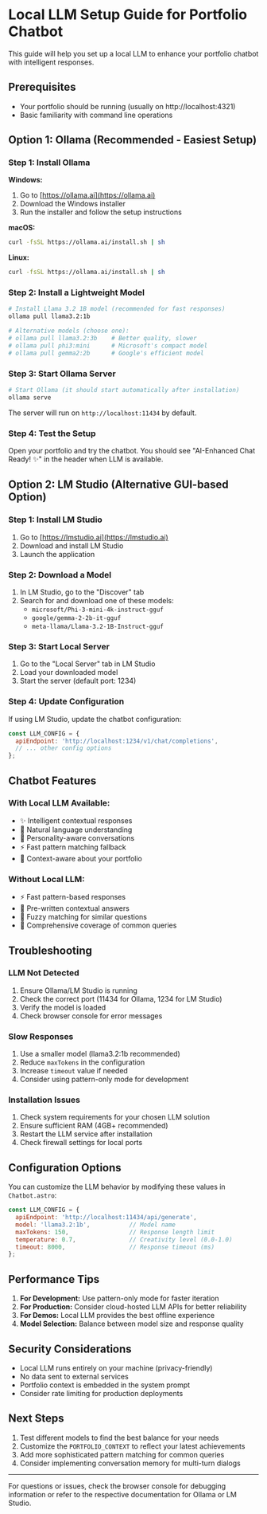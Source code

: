 # Local LLM Setup Guide for Portfolio Chatbot

This guide will help you set up a local LLM to enhance your portfolio chatbot with intelligent responses.

## Prerequisites

- Your portfolio should be running (usually on http://localhost:4321)
- Basic familiarity with command line operations

## Option 1: Ollama (Recommended - Easiest Setup)

### Step 1: Install Ollama

**Windows:**
1. Go to [https://ollama.ai](https://ollama.ai)
2. Download the Windows installer
3. Run the installer and follow the setup instructions

**macOS:**
```bash
curl -fsSL https://ollama.ai/install.sh | sh
```

**Linux:**
```bash
curl -fsSL https://ollama.ai/install.sh | sh
```

### Step 2: Install a Lightweight Model

```bash
# Install Llama 3.2 1B model (recommended for fast responses)
ollama pull llama3.2:1b

# Alternative models (choose one):
# ollama pull llama3.2:3b    # Better quality, slower
# ollama pull phi3:mini      # Microsoft's compact model
# ollama pull gemma2:2b      # Google's efficient model
```

### Step 3: Start Ollama Server

```bash
# Start Ollama (it should start automatically after installation)
ollama serve
```

The server will run on `http://localhost:11434` by default.

### Step 4: Test the Setup

Open your portfolio and try the chatbot. You should see "AI-Enhanced Chat Ready! ✨" in the header when LLM is available.

## Option 2: LM Studio (Alternative GUI-based Option)

### Step 1: Install LM Studio

1. Go to [https://lmstudio.ai](https://lmstudio.ai)
2. Download and install LM Studio
3. Launch the application

### Step 2: Download a Model

1. In LM Studio, go to the "Discover" tab
2. Search for and download one of these models:
   - `microsoft/Phi-3-mini-4k-instruct-gguf`
   - `google/gemma-2-2b-it-gguf`
   - `meta-llama/Llama-3.2-1B-Instruct-gguf`

### Step 3: Start Local Server

1. Go to the "Local Server" tab in LM Studio
2. Load your downloaded model
3. Start the server (default port: 1234)

### Step 4: Update Configuration

If using LM Studio, update the chatbot configuration:

```javascript
const LLM_CONFIG = {
  apiEndpoint: 'http://localhost:1234/v1/chat/completions',
  // ... other config options
};
```

## Chatbot Features

### With Local LLM Available:
- ✨ Intelligent contextual responses
- 🧠 Natural language understanding  
- 🚀 Personality-aware conversations
- ⚡ Fast pattern matching fallback
- 🎯 Context-aware about your portfolio

### Without Local LLM:
- ⚡ Fast pattern-based responses
- 📝 Pre-written contextual answers
- 🤖 Fuzzy matching for similar questions
- 💬 Comprehensive coverage of common queries

## Troubleshooting

### LLM Not Detected
1. Ensure Ollama/LM Studio is running
2. Check the correct port (11434 for Ollama, 1234 for LM Studio)
3. Verify the model is loaded
4. Check browser console for error messages

### Slow Responses
1. Use a smaller model (llama3.2:1b recommended)
2. Reduce `maxTokens` in the configuration
3. Increase `timeout` value if needed
4. Consider using pattern-only mode for development

### Installation Issues
1. Check system requirements for your chosen LLM solution
2. Ensure sufficient RAM (4GB+ recommended)
3. Restart the LLM service after installation
4. Check firewall settings for local ports

## Configuration Options

You can customize the LLM behavior by modifying these values in `Chatbot.astro`:

```javascript
const LLM_CONFIG = {
  apiEndpoint: 'http://localhost:11434/api/generate',
  model: 'llama3.2:1b',           // Model name
  maxTokens: 150,                 // Response length limit
  temperature: 0.7,               // Creativity level (0.0-1.0)
  timeout: 8000,                  // Response timeout (ms)
};
```

## Performance Tips

1. **For Development:** Use pattern-only mode for faster iteration
2. **For Production:** Consider cloud-hosted LLM APIs for better reliability
3. **For Demos:** Local LLM provides the best offline experience
4. **Model Selection:** Balance between model size and response quality

## Security Considerations

- Local LLM runs entirely on your machine (privacy-friendly)
- No data sent to external services
- Portfolio context is embedded in the system prompt
- Consider rate limiting for production deployments

## Next Steps

1. Test different models to find the best balance for your needs
2. Customize the `PORTFOLIO_CONTEXT` to reflect your latest achievements
3. Add more sophisticated pattern matching for common queries
4. Consider implementing conversation memory for multi-turn dialogs

---

For questions or issues, check the browser console for debugging information or refer to the respective documentation for Ollama or LM Studio.
